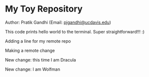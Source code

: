 # My Toy Repository

Author: Pratik Gandhi (Email: pjgandhi@ucdavis.edu)

This code prints hello world to the terminal. Super straightforward!!! :)

Adding a line for my remote repo

Making a remote change

New change: this time I am Dracula

New change: I am Wolfman
